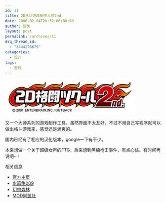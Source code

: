 ```yaml
---
id: 11
title: 2D格斗游戏制作大师2nd
date: 2006-02-04T20:52:06+00:00
author: 愆伏
layout: post
permalink: /archives/11
dsq_thread_id:
  - "3444276679"
categories:
  - 设计
tags:
  - 游戏
---
```


![fm2nd](/wp-content/uploads/200602/06_114420_fm2nd.gif)

又一个大师系列的游戏制作工具。虽然界面不太友好，不过不用自己写程序就可以做出格斗游戏来，感觉还是满爽的。

国内已经有了相应的汉化版本，google一下有不少。

本来想做一个关于超级女声的FTG，后来想到黑楠枪击事件，有点心怯。有时间再说吧~！

相关信息

- [官方主页](http://www.enterbrain.co.jp/digifami/)
- [水箭龟009](http://www.chinasanyang.com/009blog)
- [幻想森林](http://www.rpgchina.com/)
- [MOD同盟社](http://bbs.modchina.com/index.asp?boardid=4)

